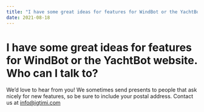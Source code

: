 ```yaml
---
title: "I have some great ideas for features for WindBot or the YachtBot website. Who can I talk to?"
date: 2021-08-18
---
```

# I have some great ideas for features for WindBot or the YachtBot website. Who can I talk to?

We’d love to hear from you! We sometimes send presents to people that ask nicely for new features, so be sure to include your postal address. Contact us at info@igtimi.com
